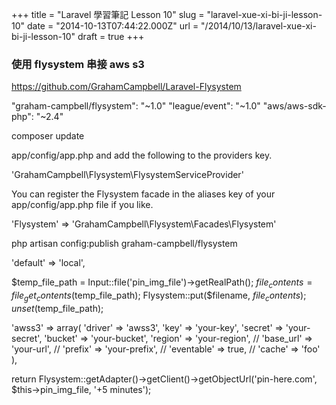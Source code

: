 +++
title = "Laravel 學習筆記 Lesson 10"
slug = "laravel-xue-xi-bi-ji-lesson-10"
date = "2014-10-13T07:44:22.000Z"
url = "/2014/10/13/laravel-xue-xi-bi-ji-lesson-10"
draft = true
+++

### 使用 flysystem 串接 aws s3

https://github.com/GrahamCampbell/Laravel-Flysystem

 "graham-campbell/flysystem": "~1.0"
 "league/event": "~1.0"
 "aws/aws-sdk-php": "~2.4"
 
 composer update

app/config/app.php and add the following to the providers key.


'GrahamCampbell\Flysystem\FlysystemServiceProvider'

You can register the Flysystem facade in the aliases key of your app/config/app.php file if you like.

'Flysystem' => 'GrahamCampbell\Flysystem\Facades\Flysystem'

php artisan config:publish graham-campbell/flysystem

'default' => 'local',

$temp_file_path = Input::file('pin_img_file')->getRealPath();
                $file_contents = file_get_contents($temp_file_path);
                Flysystem::put($filename, $file_contents);
                unset($temp_file_path);
                
'awss3' => array(
            'driver'    => 'awss3',
            'key'       => 'your-key',
            'secret'    => 'your-secret',
            'bucket'    => 'your-bucket',
            'region'    => 'your-region',
            // 'base_url'  => 'your-url',
            // 'prefix'    => 'your-prefix',
            // 'eventable' => true,
            // 'cache'     => 'foo'
        ),
        
return Flysystem::getAdapter()->getClient()->getObjectUrl('pin-here.com', $this->pin_img_file, '+5 minutes');